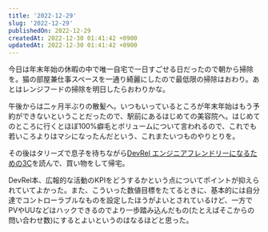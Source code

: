 ```yaml
---
title: '2022-12-29'
slug: '2022-12-29'
publishedOn: 2022-12-29
createdAt: 2022-12-30 01:41:42 +0900
updatedAt: 2022-12-30 01:41:42 +0900
---
```

今日は年末年始の休暇の中で唯一自宅で一日すごせる日だったので朝から掃除を。猫の部屋兼仕事スペースを一通り綺麗にしたので最低限の掃除はおわり。あとはレンジフードの掃除を明日したらおわりかな。

午後からは二ヶ月半ぶりの散髪へ。いつもいっているところが年末年始はもう予約ができないということだったので、駅前にあるはじめての美容院へ。はじめてのところに行くとほぼ100%癖毛とボリュームについて言われるので、これでも若いころよりはマシになったんだという、これまたいつものやりとりを。

その後はタリーズで息子を待ちながら[DevRel エンジニアフレンドリーになるための3C](https://amzn.to/3I6iiwh)を読んで、買い物をして帰宅。

DevRel本、広報的な活動のKPIをどうするかという点についてポイントが抑えられていてよかった。また、こういった数値目標をたてるときに、基本的には自分達でコントローラブルなものを設定したほうがよいとされているけど、一方でPVやUUなどはハックできるのでより一歩踏み込んだもの(たとえばそこからの問い合わせ数)にするとよいというのはなるほどと思った。
